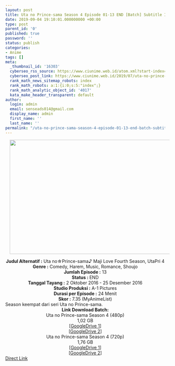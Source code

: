 ```yaml
---
layout: post
title: Uta no Prince-sama Season 4 Episode 01-13 END [Batch] Subtitle Indonesia
date: 2019-09-04 19:10:01.000000000 +00:00
type: post
parent_id: '0'
published: true
password: ''
status: publish
categories:
- Anime
tags: []
meta:
  _thumbnail_id: '16303'
  cyberseo_rss_source: https://www.ciunime.web.id/atom.xml?start-index=3601&max-results=150
  cyberseo_post_link: https://www.ciunime.web.id/2019/07/uta-no-prince-sama-season-4-episode-01.html
  rank_math_news_sitemap_robots: index
  rank_math_robots: a:1:{i:0;s:5:"index";}
  rank_math_analytic_object_id: '4017'
  kata_make_header_transparent: default
author:
  login: admin
  email: senseads014@gmail.com
  display_name: admin
  first_name: ''
  last_name: ''
permalink: "/uta-no-prince-sama-season-4-episode-01-13-end-batch-subtitle-indonesia/"
---
```

<div class="separator" style="clear: both; text-align: center;"><a href="https://1.bp.blogspot.com/-Jtt5PcZqIio/XTbkc38qbBI/AAAAAAAAccw/josG6vasKCgcJPr-0b_KgAnCIyUsAjSHQCLcBGAs/s1600/Uta%2Bno%2BPrince-sama%2BSeason%2B4.jpg" imageanchor="1" style="margin-left: 1em; margin-right: 1em;"><img border="0" data-original-height="720" data-original-width="1280" height="360" src="{{ site.baseurl }}/assets/2019/09/Uta%2Bno%2BPrince-sama%2BSeason%2B4.jpg" width="640" /></a></div>
<p>
<div style="text-align: center;"><b>Judul</b><b><b> Alternatif </b>:</b> Uta no☆Prince-sama♪ Maji Love Fourth Season, UtaPri 4</div>
<div style="text-align: center;"><b><b>Genre :</b></b> Comedy, Harem, Music, Romance, Shoujo</div>
<div style="text-align: center;"><b>Jumlah Episode :</b> 13<br /><b>Status :&nbsp;</b>END<br /><b>Tanggal Tayang :</b> 2 Oktober 2016 - 25 Desember 2016<br /><b>Studio Produksi :</b> A-1 Pictures<br /><b>Durasi per Episode :</b> 24 Menit</div>
<div style="text-align: center;"><b>Skor :</b> 7.35 (MyAnimeList)</div>
<div style="text-align: center;"></div>
<div style="text-align: justify;"><span class="isi">Season keempat dari seri Uta no Prince-sama.</span></div>
<div style="text-align: justify;"></div>
<div style="text-align: justify;"></div>
<div style="text-align: center;"><b>Link Download Batch:</b></div>
<div style="text-align: center;">Uta no Prince-sama Season 4 (480p)</div>
<div style="text-align: center;">
<div style="text-align: center;">
<div style="text-align: center;">1,02 GB</div>
<div style="text-align: center;">[<a href="https://drive.google.com/file/d/1ABttQkNnAHnAe6RKVo8FwjBTqqjBuaeY/view" target="_blank" rel="noopener">GoogleDrive 1</a>]<br />[<a href="https://drive.google.com/file/d/1ctuhTYn86ULgWshHm3cRAD-U_nY1bMZ3/view" target="_blank" rel="noopener">GoogleDrive 2</a>]
<div style="text-align: center;">Uta no Prince-sama Season 4 (720p)</div>
<div style="text-align: center;">1,76 GB</div>
<div style="text-align: center;">[<a href="https://drive.google.com/file/d/1RAQkc6Kjhe3Qt9JQHrxyb39U_IA_ykYV/view" target="_blank" rel="noopener">GoogleDrive 1</a>]<br />[<a href="https://drive.google.com/file/d/1aOtsC99QhXzElfumuuaaNwqJHb3PZmsM/view" target="_blank" rel="noopener">GoogleDrive 2</a>]</div>
</div>
</div>
</div>
<link rel="stylesheet" href="https://cdnjs.cloudflare.com/ajax/libs/font-awesome/4.7.0/css/font-awesome.min.css" />
<div class="divbtn"> <a href="https://handymansurrender.com/fihup8buzv?key=94550f7ce39444073321dde3b8782f97" class="btn"><i class="fa fa-download"></i> Direct Link</a> </div>
